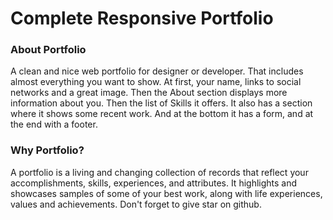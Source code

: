 # Complete Responsive Portfolio

### About Portfolio

A clean and nice web portfolio for designer or developer. That includes almost everything you want to show. At first, your name, links to social networks and a great image. Then the About section displays more information about you. Then the list of Skills it offers. It also has a section where it shows some recent work. And at the bottom it has a form, and at the end with a footer.

### Why Portfolio?

A portfolio is a living and changing collection of records that reflect your accomplishments, skills, experiences, and attributes. It highlights and showcases samples of some of your best work, along with life experiences, values and achievements.
Don't forget to give star on github.
